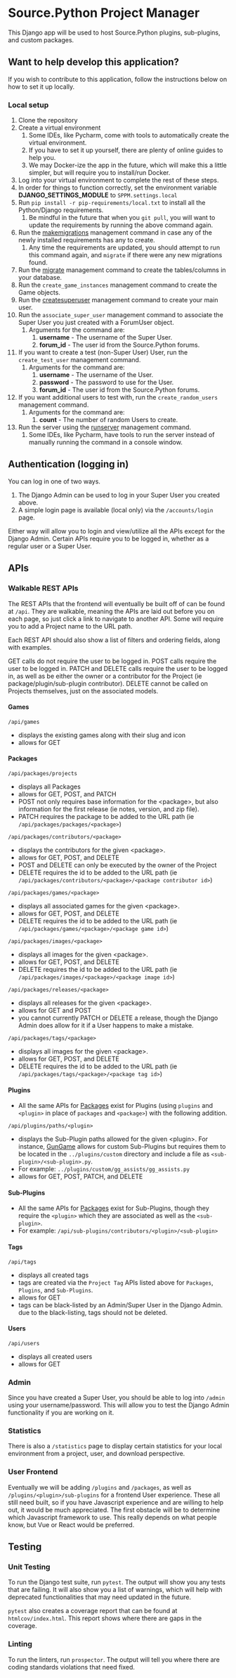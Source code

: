 # Source.Python Project Manager

This Django app will be used to host Source.Python plugins, sub-plugins, and custom packages.

## Want to help develop this application?

If you wish to contribute to this application, follow the instructions below on how to set it up locally.

### Local setup
1. Clone the repository
2. Create a virtual environment
   1. Some IDEs, like Pycharm, come with tools to automatically create the virtual environment.
   2. If you have to set it up yourself, there are plenty of online guides to help you.
   3. We may Docker-ize the app in the future, which will make this a little simpler, but will require you to install/run Docker.
3. Log into your virtual environment to complete the rest of these steps.
4. In order for things to function correctly, set the environment variable **DJANGO_SETTINGS_MODULE** to `SPPM.settings.local`
5. Run `pip install -r pip-requirements/local.txt` to install all the Python/Django requirements.
   1. Be mindful in the future that when you `git pull`, you will want to update the requirements by running the above command again.
6. Run the [makemigrations](https://docs.djangoproject.com/en/dev/ref/django-admin/#makemigrations) management command in case any of the newly installed requirements has any to create.
   1. Any time the requirements are updated, you should attempt to run this command again, and `migrate` if there were any new migrations found.
7. Run the [migrate](https://docs.djangoproject.com/en/dev/ref/django-admin/#migrate) management command to create the tables/columns in your database.
8. Run the `create_game_instances` management command to create the Game objects.
9. Run the [createsuperuser](https://docs.djangoproject.com/en/dev/ref/django-admin/#createsuperuser) management command to create your main user.
10. Run the `associate_super_user` management command to associate the Super User you just created with a ForumUser object.
    1. Arguments for the command are:
       1. **username** - The username of the Super User.
       2. **forum_id** - The user id from the Source.Python forums.
11. If you want to create a test (non-Super User) User, run the `create_test_user` management command.
    1. Arguments for the command are:
       1. **username** - The username of the User.
       2. **password** - The password to use for the User.
       3. **forum_id** - The user id from the Source.Python forums.
12. If you want additional users to test with, run the `create_random_users` management command.
    1. Arguments for the command are:
       1. **count** - The number of random Users to create.
13. Run the server using the [runserver](https://docs.djangoproject.com/en/dev/ref/django-admin/#runserver) management command.
    1. Some IDEs, like Pycharm, have tools to run the server instead of manually running the command in a console window.

## Authentication (logging in)
You can log in one of two ways.

1. The Django Admin can be used to log in your Super User you created above.
2. A simple login page is available (local only) via the `/accounts/login` page.

Either way will allow you to login and view/utilize all the APIs except for the Django Admin. Certain APIs require you to be logged in, whether as a regular user or a Super User.

## APIs
### Walkable REST APIs
The REST APIs that the frontend will eventually be built off of can be found at `/api`. They are walkable, meaning the APIs are laid out before you on each page, so just click a link to navigate to another API. Some will require you to add a Project name to the URL path.

Each REST API should also show a list of filters and ordering fields, along with examples.

GET calls do not require the user to be logged in.
POST calls require the user to be logged in.
PATCH and DELETE calls require the user to be logged in, as well as be either the owner or a contributor for the Project (ie package/plugin/sub-plugin contributor).
DELETE cannot be called on Projects themselves, just on the associated models.

#### Games
`/api/games`
* displays the existing games along with their slug and icon
* allows for GET

#### Packages
`/api/packages/projects`
* displays all Packages
* allows for GET, POST, and PATCH
* POST not only requires base information for the &lt;package&gt;, but also information for the first release (ie notes, version, and zip file).
* PATCH requires the package to be added to the URL path (ie `/api/packages/packages/<package>`)

`/api/packages/contributors/<package>`
* displays the contributors for the given &lt;package&gt;.
* allows for GET, POST, and DELETE
* POST and DELETE can only be executed by the owner of the Project
* DELETE requires the id to be added to the URL path (ie `/api/packages/contributors/<package>/<package contributor id>`)

`/api/packages/games/<package>`
* displays all associated games for the given &lt;package&gt;.
* allows for GET, POST, and DELETE
* DELETE requires the id to be added to the URL path (ie `/api/packages/games/<package>/<package game id>`)

`/api/packages/images/<package>`
* displays all images for the given &lt;package&gt;.
* allows for GET, POST, and DELETE
* DELETE requires the id to be added to the URL path (ie `/api/packages/images/<package>/<package image id>`)

`/api/packages/releases/<package>`
* displays all releases for the given &lt;package&gt;.
* allows for GET and POST
* you cannot currently PATCH or DELETE a release, though the Django Admin does allow for it if a User happens to make a mistake.

`/api/packages/tags/<package>`
* displays all images for the given &lt;package&gt;.
* allows for GET, POST, and DELETE
* DELETE requires the id to be added to the URL path (ie `/api/packages/tags/<package>/<package tag id>`)

#### Plugins
* All the same APIs for [Packages](#packages) exist for Plugins (using `plugins` and `<plugin>` in place of `packages` and `<package>`) with the following addition.

`/api/plugins/paths/<plugin>`
* displays the Sub-Plugin paths allowed for the given &lt;plugin&gt;. For instance, [GunGame](https://github.com/GunGame-Dev-Team/GunGame-SP) allows for custom Sub-Plugins but requires them to be located in the `../plugins/custom` directory and include a file as `<sub-plugin>/<sub-plugin>.py`.
* For example: `../plugins/custom/gg_assists/gg_assists.py`
* allows for GET, POST, PATCH, and DELETE

#### Sub-Plugins
* All the same APIs for [Packages](#packages) exist for Sub-Plugins, though they require the `<plugin>` which they are associated as well as the `<sub-plugin>`.
* For example: `/api/sub-plugins/contributors/<plugin>/<sub-plugin>`

#### Tags
`/api/tags`
* displays all created tags
* tags are created via the `Project Tag` APIs listed above for `Packages`, `Plugins`, and `Sub-Plugins`.
* allows for GET
* tags can be black-listed by an Admin/Super User in the Django Admin. due to the black-listing, tags should not be deleted.

#### Users
  `/api/users`
* displays all created users
* allows for GET

### Admin
Since you have created a Super User, you should be able to log into `/admin` using your username/password. This will allow you to test the Django Admin functionality if you are working on it.

### Statistics
There is also a `/statistics` page to display certain statistics for your local environment from a project, user, and download perspective.

### User Frontend
Eventually we will be adding `/plugins` and `/packages`, as well as `/plugins/<plugin>/sub-plugins` for a frontend User experience. These all still need built, so if you have Javascript experience and are willing to help out, it would be much appreciated. The first obstacle will be to determine which Javascript framework to use. This really depends on what people know, but Vue or React would be preferred.

## Testing

### Unit Testing
To run the Django test suite, run `pytest`. The output will show you any tests that are failing. It will also show you a list of warnings, which will help with deprecated functionalities that may need updated in the future.

`pytest` also creates a coverage report that can be found at `htmlcov/index.html`. This report shows where there are gaps in the coverage.

### Linting
To run the linters, run `prospector`. The output will tell you where there are coding standards violations that need fixed.
